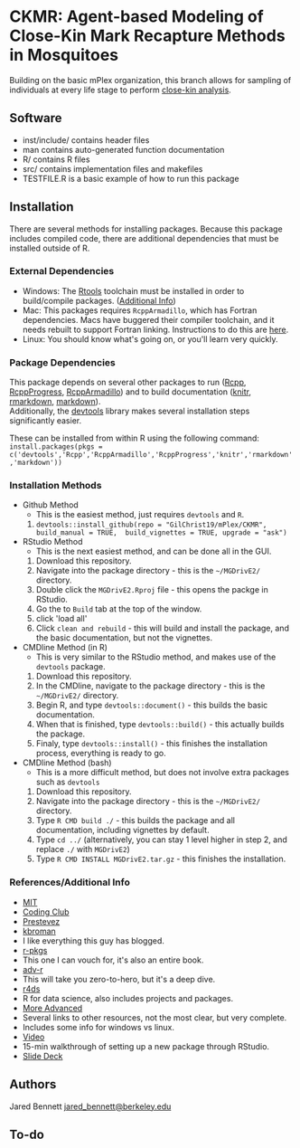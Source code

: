 # CKMR: Agent-based Modeling of Close-Kin Mark Recapture Methods in Mosquitoes
Building on the basic mPlex organization, this branch allows for sampling of individuals at every life stage to perform [close-kin analysis](https://projecteuclid.org/download/pdfview_1/euclid.ss/1464105042).  

## Software
  * inst/include/ contains header files
  * man contains auto-generated function documentation
  * R/ contains R files
  * src/ contains implementation files and makefiles
  * TESTFILE.R is a basic example of how to run this package

## Installation

There are several methods for installing packages. Because this package includes 
compiled code, there are additional dependencies that must be installed outside of 
R. 

### External Dependencies
  * Windows: The [Rtools](https://cran.r-project.org/bin/windows/Rtools/) toolchain 
    must be installed in order to build/compile packages. ([Additional Info](https://cran.r-project.org/bin/windows/base/howto-R-devel.html))
  * Mac: This packages requires `RcppArmadillo`, which has Fortran dependencies. 
    Macs have buggered their compiler toolchain, and it needs rebuilt to support 
    Fortran linking. Instructions to do this are [here](https://thecoatlessprofessor.com/programming/cpp/r-compiler-tools-for-rcpp-on-macos/).
  * Linux: You should know what's going on, or you'll learn very quickly. 

### Package Dependencies

This package depends on several other packages to run ([Rcpp](https://www.rcpp.org/), 
[RcppProgress](https://cran.r-project.org/package=RcppProgress), [RcppArmadillo](https://cran.r-project.org/package=RcppArmadillo)) and to build 
documentation ([knitr](https://yihui.org/knitr/), [rmarkdown](https://rmarkdown.rstudio.com/), 
[markdown](https://cran.r-project.org/package=markdown)).  
Additionally, the [devtools](https://devtools.r-lib.org/) library makes several 
installation steps significantly easier.  

These can be installed from within R using the following command:
`install.packages(pkgs = c('devtools','Rcpp','RcppArmadillo','RcppProgress','knitr','rmarkdown','markdown'))`

### Installation Methods
* Github Method
  * This is the easiest method, just requires `devtools` and `R`.
  1. `devtools::install_github(repo = "GilChrist19/mPlex/CKMR", build_manual = TRUE, 
  build_vignettes = TRUE, upgrade = "ask")`
* RStudio Method
  * This is the next easiest method, and can be done all in the GUI.
  1. Download this repository.
  2. Navigate into the package directory - this is the `~/MGDrivE2/` directory.
  3. Double click the `MGDrivE2.Rproj` file - this opens the packge in RStudio.
  4. Go the to `Build` tab at the top of the window.
  5. click 'load all'
  6. Click `clean and rebuild` - this will build and install the package, and the 
    basic documentation, but not the vignettes.
* CMDline Method (in R)
  * This is very similar to the RStudio method, and makes use of the `devtools` package.
  1. Download this repository.
  2. In the CMDline, navigate to the package directory  - this is the `~/MGDrivE2/` directory.
  3. Begin R, and type `devtools::document()` - this builds the basic documentation.
  4. When that is finished, type `devtools::build()` - this actually builds the package.
  5. Finaly, type `devtools::install()` - this finishes the installation process, 
    everything is ready to go.
* CMDline Method (bash)
  * This is a more difficult method, but does not involve extra packages such as `devtools`
  1. Download this repository.
  2. Navigate into the package directory - this is the `~/MGDrivE2/` directory.
  3. Type `R CMD build ./` - this builds the package and all documentation, including 
    vignettes by default.
  4. Type `cd ../` (alternatively, you can stay 1 level higher in step 2, and replace 
    `./` with `MGDrivE2`)
  5. Type `R CMD INSTALL MGDrivE2.tar.gz` - this finishes the installation.

### References/Additional Info
  * [MIT](https://web.mit.edu/insong/www/pdf/rpackage_instructions.pdf)
  * [Coding Club](https://ourcodingclub.github.io/tutorials/writing-r-package/)
  * [Prestevez](https://www.prestevez.com/post/r-package-tutorial/)
  * [kbroman](https://kbroman.org/pkg_primer/pages/build.html)
  * I like everything this guy has blogged.
  * [r-pkgs](https://r-pkgs.org/index.html)
  * This one I can vouch for, it's also an entire book. 
  * [adv-r](https://adv-r.hadley.nz/)
  * This will take you zero-to-hero, but it's a deep dive.
  * [r4ds](https://r4ds.had.co.nz/index.html)
  * R for data science, also includes projects and packages.
  * [More Advanced](https://support.rstudio.com/hc/en-us/articles/200486488-Developing-Packages-with-the-RStudio-IDE)
  * Several links to other resources, not the most clear, but very complete.
  * Includes some info for windows vs linux.
  * [Video](https://www.youtube.com/watch?v=79s3z0gIuFU)
  * 15-min walkthrough of setting up a new package through RStudio.
  * [Slide Deck](https://johnmuschelli.com/smi_2019/index.html#1)
  
## Authors
Jared Bennett <jared_bennett@berkeley.edu>

## To-do


